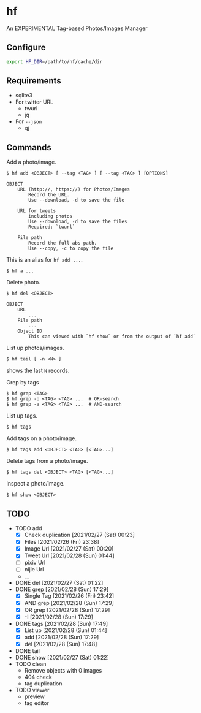 # hf

An EXPERIMENTAL Tag-based Photos/Images Manager

## Configure

```bash
export HF_DIR=/path/to/hf/cache/dir
```

## Requirements

- sqlite3
- For twitter URL
    - twurl
    - jq
- For `--json`
    - qj

## Commands

Add a photo/image.

```
$ hf add <OBJECT> [ --tag <TAG> ] [ --tag <TAG> ] [OPTIONS]

OBJECT
    URL (http://, https://) for Photos/Images
        Record the URL.
        Use --download, -d to save the file

    URL for tweets
        including photos
        Use --download, -d to save the files
        Required: `twurl`

    File path
        Record the full abs path.
        Use --copy, -c to copy the file
```

This is an alias for `hf add ...`.

```
$ hf a ...
```

Delete photo.

```
$ hf del <OBJECT>

OBJECT
    URL
        ...
    File path
        ...
    Object ID
        This can viewed with `hf show` or from the output of `hf add`
```

List up photos/images.

```
$ hf tail [ -n <N> ]
```

shows the last `N` records.

Grep by tags

```
$ hf grep <TAG>
$ hf grep -o <TAG> <TAG> ...  # OR-search
$ hf grep -a <TAG> <TAG> ...  # AND-search
```

List up tags.

```
$ hf tags
```

Add tags on a photo/image.

```
$ hf tags add <OBJECT> <TAG> [<TAG>...]
```

Delete tags from a photo/image.

```
$ hf tags del <OBJECT> <TAG> [<TAG>...]
```

Inspect a photo/image.

```
$ hf show <OBJECT>
```

## TODO

- TODO add
    - [x] Check duplication [2021/02/27 (Sat) 00:23]
    - [x] Files [2021/02/26 (Fri) 23:38]
    - [x] Image Url [2021/02/27 (Sat) 00:20]
    - [x] Tweet Url [2021/02/28 (Sun) 01:44]
    - [ ] pixiv Url
    - [ ] nijie Url
    - ...
- DONE del [2021/02/27 (Sat) 01:22]
- DONE grep [2021/02/28 (Sun) 17:29]
    - [x] Single Tag [2021/02/26 (Fri) 23:42]
    - [x] AND grep [2021/02/28 (Sun) 17:29]
    - [x] OR grep [2021/02/28 (Sun) 17:29]
    - [x] -I [2021/02/28 (Sun) 17:29]
- DONE tags [2021/02/28 (Sun) 17:49]
    - [x] List up [2021/02/28 (Sun) 01:44]
    - [x] add [2021/02/28 (Sun) 17:29]
    - [x] del [2021/02/28 (Sun) 17:48]
- DONE tail
- DONE show [2021/02/27 (Sat) 01:22]
- TODO clean
    - Remove objects with 0 images
    - 404 check
    - tag duplication
- TODO viewer
    - preview
    - tag editor
